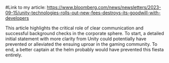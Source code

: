  
#Link to my article: https://www.bloomberg.com/news/newsletters/2023-09-15/unity-technologies-rolls-out-new-fees-destroys-its-goodwill-with-developers 

This article highlights the critical role of clear communication and successful background checks in the corporate sphere. To start, a detailed initial statement with more clarity from Unity could potentially have prevented or alleviated the ensuing uproar in the gaming community. To end, a better captain at the helm probably would have prevented this fiesta entirely. 